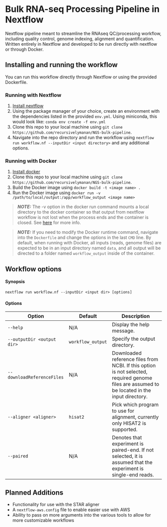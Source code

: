 # Bulk RNA-seq Processing Pipeline in Nextflow

Nextflow pipeline meant to streamline the RNAseq QC/processing workflow, including quality control, genome indexing, alignment and quantification. Written entirely in Nextflow and developed to be run directly with nextflow or through Docker.

## Installing and running the workflow

You can run this workflow directly through Nextflow or using the provided Dockerfile.

### Running with Nextflow

1. [Install nextflow](https://www.nextflow.io/docs/latest/install.html)
2. Using the package manager of your choice, create an environment with the dependencies listed in the provided `env.yml`. Using miniconda, this would look like: `conda env create -f env.yml`
3. Clone this repo to your local machine using `git clone https://github.com/recursivelymanan/NGS-bulk-pipeline`.
4. Navigate into the repo directory and run the workflow using `nextflow run workflow.nf --inputDir <input directory>` and any additional options.

### Running with Docker

1. [Install docker](https://docs.docker.com/engine/install/)
2. Clone this repo to your local machine using `git clone https://github.com/recursivelymanan/NGS-bulk-pipeline`.
3. Build the Docker image using `docker build -t <image name> .`
4. Run the Docker image using `docker run -v /path/to/local/output:/app/workflow_output <image name>`

> **_NOTE:_** The -v option in the docker run command mounts a local directory to the docker container so that output from nextflow workflow is not lost when the process ends and the container is closed. See [here](https://docs.docker.com/engine/storage/bind-mounts/) for more info.

> **_NOTE:_** If you need to modify the Docker runtime command, navigate into the `Dockerfile` and change the options in the last `CMD` line. By default, when running with Docker, all inputs (reads, genome files) are expected to be in an input directory named `data`, and all output will be directed to a folder named `workflow_output` inside of the container.

## Workflow options

#### Synopsis

`nextflow run workflow.nf --inputDir <input dir> [options]`

#### Options

| Option                     | Default           | Description                                                                                                                                   |
| -------------------------- | ----------------- | --------------------------------------------------------------------------------------------------------------------------------------------- |
| `--help`                   | N/A               | Display the help message.                                                                                                                     |
| `--outputDir <output dir>` | `workflow_output` | Specify the output directory.                                                                                                                 |
| `--downloadReferenceFiles` | N/A               | Downloaded reference files from NCBI. If this option is not selected, required genome files are assumed to be located in the input directory. |
| `--aligner <aligner>`      | `hisat2`          | Pick which program to use for alignment, currently only HISAT2 is supported.                                                                  |
| `--paired`                 | N/A               | Denotes that experiment is paired-end. If not selected, it is assumed that the experiment is single-end reads.                                |

## Planned Additions

- Functionality for use with the STAR aligner
- A `nextflow-aws.config` file to enable easier use with AWS
- Ability to pass on more arguments into the various tools to allow for more customizable workflows
